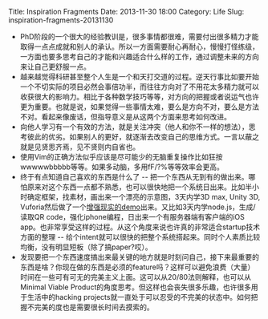 Title: Inspiration Fragments
Date: 2013-11-30 18:00
Category: Life
Slug: inspiration-fragments-20131130

* PhD阶段的一个很大的经验教训是，很多事情都很难，需要付出很多精力才能取得一点点成就和别人的承认。所以一方面需要耐心再耐心，慢慢打怪练级，一方面也要多思考自己的才能和兴趣适合什么样的工作，通过调整未来的方向来让自己更舒服一点。
* 越来越觉得科研甚至整个人生是一个和天打交道的过程。逆天行事比如要开始一个不切实际的项目必然会事倍功半，而往往方向对了不用花太多精力就可以收获很大的影响力。相比于各种数学技巧等等，对方向的把握或者说运气也许更为重要。也就是说，如果觉得一些事情太难，要么是方向不对，要么是方法不对。看起来像废话，但指导意义是从这两个方面来思考如何改进。
* 向他人学习有一个有效的方法，就是关注冲突（他人和你不一样的想法），思考彼此的优劣。如果别人的更好，就逐渐去改变自己的思维方式。一言以蔽之就是见贤思齐焉，见不贤则内自省也。
* 使用Vim的正确方法似乎应该是尽可能少的无脑重复操作比如狂按wwwwwbbbbb等等。如果多动脑，多用fF/?%等等效率会更高。
* 终于有点知道自己喜欢的东西是什么了 -- 把一个东西从无到有的做出来。哪怕原来对这个东西一点都不熟悉，也可以很快地把一个系统日出来。比如半小时确定框架，找素材，画出来一个漂亮的示意图，3天内学3D max, Unity 3D, Vuforia然后做了一个[增强现实的demo](http://www.youtube.com/watch?v=bvOG0S_sVUU)出来。又比如3天内学node.js，生成/读取QR code，强化iphone编程，日出来一个有服务器端有客户端的iOS app。也非常享受这样的过程。从这个角度来说也许真的非常适合startup技术方面的整理 -- 给个intent就可以很快的把整个系统搭起来。同时个人素质比较均衡，没有明显短板（除了搞paper?哎）。
* 发现要把一个东西速度搞出来最关键的地方就是时刻问自己，接下来最重要的东西是啥？你现在做的东西是必须的feature吗？这样可以避免浪费（大量）时间在一些可有可无的完美主义上面。这可以从20/80法则解释，也可以从Minimal Viable Product的角度思考。但这样也会丧失很多乐趣，也许很多用于生活中的hacking projects就一直处于可以忍受的不完美的状态中。如何把握不完美的度也是需要很长时间去摸索的。

